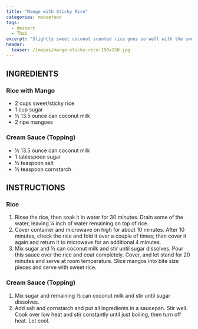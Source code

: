 ```yaml
---
title: "Mango with Sticky Rice"
categories: moosefood
tags: 
  - dessert
  - Thai
excerpt: "Slightly sweet coconut scented rice goes so well with the sweet-tart mango!"
header:
  teaser: /images/mango-sticky-rice-150x150.jpg
---
```


## INGREDIENTS

### Rice with Mango
* 2 cups sweet/sticky rice
* 1 cup sugar
* ½ 13.5 ounce can coconut milk
* 2 ripe mangoes

### Cream Sauce (Topping)
* ½ 13.5 ounce can coconut milk
* 1 tablespoon sugar
* ½ teaspoon salt
* ½ teaspoon cornstarch

## INSTRUCTIONS

### Rice
1. Rinse the rice, then soak it in water for 30 minutes. Drain some of the water, leaving ¼ inch of water remaining on top of rice.
2. Cover container and microwave on high for about 10 minutes. After 10 minutes, check the rice and fold it over a couple of times; then cover it again and return it to microwave for an additional 4 minutes.
3. Mix sugar and ½ can coconut milk and stir until sugar dissolves. Pour this sauce over the rice and coat completely. Cover, and let stand for 20 minutes and serve at room temperature. Slice mangos into bite size pieces and serve with sweet rice.

### Cream Sauce (Topping)
1. Mix sugar and remaining ½ can coconut milk and stir until sugar dissolves.
2. Add salt and cornstarch and put all ingredients in a saucepan. Stir well. Cook over low heat and stir constantly until just boiling, then turn off heat. Let cool.
